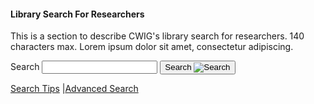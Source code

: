 <div class="search-feature">
    <h4>Library Search For Researchers</h4>
    <p>This is a section to describe CWIG's library search for researchers. 140 characters max. Lorem ipsum dolor sit amet, consectetur adipiscing.</p>
    <section aria-label="Search component">
    <form class="usa-search" role="search">
        <label class="usa-sr-only" for="search-field">Search</label>
        <input class="usa-input" id="search-field" type="search" name="search" />
        <button class="usa-button" type="submit">
        <span class="usa-search__submit-text">Search </span
        ><img
            src="/assets/img/usa-icons-bg/search--white.svg"
            class="usa-search__submit-icon"
            alt="Search"
        />
        </button>
    </form>
    </section>
    <a href="">Search Tips</a><span> |</span><a href="">Advanced Search</a>
</div>